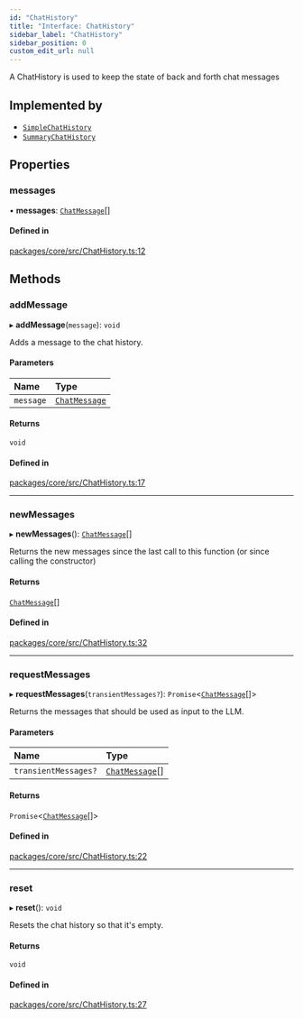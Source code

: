 ```yaml
---
id: "ChatHistory"
title: "Interface: ChatHistory"
sidebar_label: "ChatHistory"
sidebar_position: 0
custom_edit_url: null
---
```


A ChatHistory is used to keep the state of back and forth chat messages

## Implemented by

- [`SimpleChatHistory`](../classes/SimpleChatHistory.md)
- [`SummaryChatHistory`](../classes/SummaryChatHistory.md)

## Properties

### messages

• **messages**: [`ChatMessage`](ChatMessage.md)[]

#### Defined in

[packages/core/src/ChatHistory.ts:12](https://github.com/run-llama/LlamaIndexTS/blob/d613bbd/packages/core/src/ChatHistory.ts#L12)

## Methods

### addMessage

▸ **addMessage**(`message`): `void`

Adds a message to the chat history.

#### Parameters

| Name      | Type                            |
| :-------- | :------------------------------ |
| `message` | [`ChatMessage`](ChatMessage.md) |

#### Returns

`void`

#### Defined in

[packages/core/src/ChatHistory.ts:17](https://github.com/run-llama/LlamaIndexTS/blob/d613bbd/packages/core/src/ChatHistory.ts#L17)

---

### newMessages

▸ **newMessages**(): [`ChatMessage`](ChatMessage.md)[]

Returns the new messages since the last call to this function (or since calling the constructor)

#### Returns

[`ChatMessage`](ChatMessage.md)[]

#### Defined in

[packages/core/src/ChatHistory.ts:32](https://github.com/run-llama/LlamaIndexTS/blob/d613bbd/packages/core/src/ChatHistory.ts#L32)

---

### requestMessages

▸ **requestMessages**(`transientMessages?`): `Promise`<[`ChatMessage`](ChatMessage.md)[]\>

Returns the messages that should be used as input to the LLM.

#### Parameters

| Name                 | Type                              |
| :------------------- | :-------------------------------- |
| `transientMessages?` | [`ChatMessage`](ChatMessage.md)[] |

#### Returns

`Promise`<[`ChatMessage`](ChatMessage.md)[]\>

#### Defined in

[packages/core/src/ChatHistory.ts:22](https://github.com/run-llama/LlamaIndexTS/blob/d613bbd/packages/core/src/ChatHistory.ts#L22)

---

### reset

▸ **reset**(): `void`

Resets the chat history so that it's empty.

#### Returns

`void`

#### Defined in

[packages/core/src/ChatHistory.ts:27](https://github.com/run-llama/LlamaIndexTS/blob/d613bbd/packages/core/src/ChatHistory.ts#L27)
